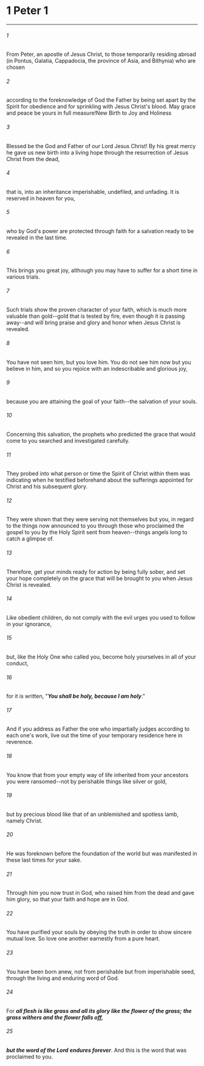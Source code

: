 # 1 Peter 1
***



###### 1 
From Peter, an apostle of Jesus Christ, to those temporarily residing abroad (in Pontus, Galatia, Cappadocia, the province of Asia, and Bithynia) who are chosen 

###### 2 
according to the foreknowledge of God the Father by being set apart by the Spirit for obedience and for sprinkling with Jesus Christ's blood. May grace and peace be yours in full measure!New Birth to Joy and Holiness 

###### 3 
Blessed be the God and Father of our Lord Jesus Christ! By his great mercy he gave us new birth into a living hope through the resurrection of Jesus Christ from the dead, 

###### 4 
that is, into an inheritance imperishable, undefiled, and unfading. It is reserved in heaven for you, 

###### 5 
who by God's power are protected through faith for a salvation ready to be revealed in the last time. 

###### 6 
This brings you great joy, although you may have to suffer for a short time in various trials. 

###### 7 
Such trials show the proven character of your faith, which is much more valuable than gold--gold that is tested by fire, even though it is passing away--and will bring praise and glory and honor when Jesus Christ is revealed. 

###### 8 
You have not seen him, but you love him. You do not see him now but you believe in him, and so you rejoice with an indescribable and glorious joy, 

###### 9 
because you are attaining the goal of your faith--the salvation of your souls. 

###### 10 
Concerning this salvation, the prophets who predicted the grace that would come to you searched and investigated carefully. 

###### 11 
They probed into what person or time the Spirit of Christ within them was indicating when he testified beforehand about the sufferings appointed for Christ and his subsequent glory. 

###### 12 
They were shown that they were serving not themselves but you, in regard to the things now announced to you through those who proclaimed the gospel to you by the Holy Spirit sent from heaven--things angels long to catch a glimpse of. 

###### 13 
Therefore, get your minds ready for action by being fully sober, and set your hope completely on the grace that will be brought to you when Jesus Christ is revealed. 

###### 14 
Like obedient children, do not comply with the evil urges you used to follow in your ignorance, 

###### 15 
but, like the Holy One who called you, become holy yourselves in all of your conduct, 

###### 16 
for it is written, "**_You shall be holy, because I am holy_**." 

###### 17 
And if you address as Father the one who impartially judges according to each one's work, live out the time of your temporary residence here in reverence. 

###### 18 
You know that from your empty way of life inherited from your ancestors you were ransomed--not by perishable things like silver or gold, 

###### 19 
but by precious blood like that of an unblemished and spotless lamb, namely Christ. 

###### 20 
He was foreknown before the foundation of the world but was manifested in these last times for your sake. 

###### 21 
Through him you now trust in God, who raised him from the dead and gave him glory, so that your faith and hope are in God. 

###### 22 
You have purified your souls by obeying the truth in order to show sincere mutual love. So love one another earnestly from a pure heart. 

###### 23 
You have been born anew, not from perishable but from imperishable seed, through the living and enduring word of God. 

###### 24 
For **_all flesh_** **_is like grass_** **_and all its glory like the flower of the grass;_** **_the grass withers and the flower falls off,_** 

###### 25 
**_but the word of the Lord_** **_endures forever_**. And this is the word that was proclaimed to you.
